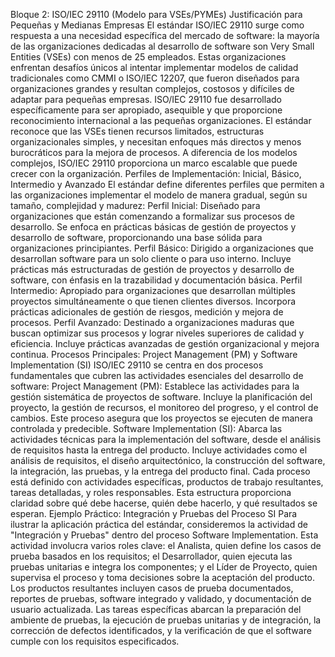 Bloque 2: ISO/IEC 29110 (Modelo para VSEs/PYMEs)
Justificación para Pequeñas y Medianas Empresas
El estándar ISO/IEC 29110 surge como respuesta a una necesidad específica del
mercado de software: la mayoría de las organizaciones dedicadas al desarrollo de
software son Very Small Entities (VSEs) con menos de 25 empleados. Estas
organizaciones enfrentan desafíos únicos al intentar implementar modelos de
calidad tradicionales como CMMI o ISO/IEC 12207, que fueron diseñados para
organizaciones grandes y resultan complejos, costosos y difíciles de adaptar para
pequeñas empresas.
ISO/IEC 29110 fue desarrollado específicamente para ser apropiado, asequible y que
proporcione reconocimiento internacional a las pequeñas organizaciones. El
estándar reconoce que las VSEs tienen recursos limitados, estructuras
organizacionales simples, y necesitan enfoques más directos y menos burocráticos
para la mejora de procesos. A diferencia de los modelos complejos, ISO/IEC 29110
proporciona un marco escalable que puede crecer con la organización.
Perfiles de Implementación: Inicial, Básico, Intermedio y Avanzado
El estándar define diferentes perfiles que permiten a las organizaciones implementar
el modelo de manera gradual, según su tamaño, complejidad y madurez:
Perfil Inicial: Diseñado para organizaciones que están comenzando a formalizar sus
procesos de desarrollo. Se enfoca en prácticas básicas de gestión de proyectos y
desarrollo de software, proporcionando una base sólida para organizaciones
principiantes.
Perfil Básico: Dirigido a organizaciones que desarrollan software para un solo cliente
o para uso interno. Incluye prácticas más estructuradas de gestión de proyectos y
desarrollo de software, con énfasis en la trazabilidad y documentación básica.
Perfil Intermedio: Apropiado para organizaciones que desarrollan múltiples
proyectos simultáneamente o que tienen clientes diversos. Incorpora prácticas
adicionales de gestión de riesgos, medición y mejora de procesos.
Perfil Avanzado: Destinado a organizaciones maduras que buscan optimizar sus
procesos y lograr niveles superiores de calidad y eficiencia. Incluye prácticas
avanzadas de gestión organizacional y mejora continua.
Procesos Principales: Project Management (PM) y Software Implementation (SI)
ISO/IEC 29110 se centra en dos procesos fundamentales que cubren las actividades
esenciales del desarrollo de software:
Project Management (PM): Establece las actividades para la gestión sistemática de
proyectos de software. Incluye la planificación del proyecto, la gestión de recursos, el
monitoreo del progreso, y el control de cambios. Este proceso asegura que los
proyectos se ejecuten de manera controlada y predecible.
Software Implementation (SI): Abarca las actividades técnicas para la
implementación del software, desde el análisis de requisitos hasta la entrega del
producto. Incluye actividades como el análisis de requisitos, el diseño arquitectónico,
la construcción del software, la integración, las pruebas, y la entrega del producto
final.
Cada proceso está definido con actividades específicas, productos de trabajo
resultantes, tareas detalladas, y roles responsables. Esta estructura proporciona
claridad sobre qué debe hacerse, quién debe hacerlo, y qué resultados se esperan.
Ejemplo Práctico: Integración y Pruebas del Proceso SI
Para ilustrar la aplicación práctica del estándar, consideremos la actividad de
"Integración y Pruebas" dentro del proceso Software Implementation. Esta actividad
involucra varios roles clave: el Analista, quien define los casos de prueba basados en
los requisitos; el Desarrollador, quien ejecuta las pruebas unitarias e integra los
componentes; y el Líder de Proyecto, quien supervisa el proceso y toma decisiones
sobre la aceptación del producto.
Los productos resultantes incluyen casos de prueba documentados, reportes de
pruebas, software integrado y validado, y documentación de usuario actualizada. Las
tareas específicas abarcan la preparación del ambiente de pruebas, la ejecución de
pruebas unitarias y de integración, la corrección de defectos identificados, y la
verificación de que el software cumple con los requisitos especificados.